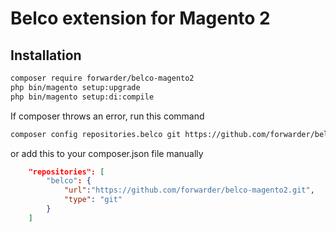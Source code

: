 # Belco extension for Magento 2

## Installation

```bash
composer require forwarder/belco-magento2
php bin/magento setup:upgrade
php bin/magento setup:di:compile
```

If composer throws an error, run this command
```bash
composer config repositories.belco git https://github.com/forwarder/belco-magento2.git
```

or add this to your composer.json file manually
```json
    "repositories": [
        "belco": {     
            "url":"https://github.com/forwarder/belco-magento2.git",
            "type": "git"
        }
    ]
```
